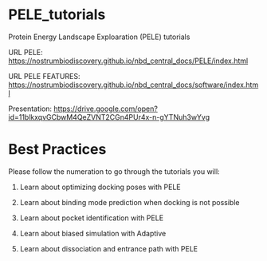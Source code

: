# PELE_tutorials

Protein Energy Landscape Exploaration (PELE) tutorials

URL PELE: https://nostrumbiodiscovery.github.io/nbd_central_docs/PELE/index.html

URL PELE FEATURES: https://nostrumbiodiscovery.github.io/nbd_central_docs/software/index.html

Presentation: https://drive.google.com/open?id=11blkxqvGCbwM4QeZVNT2CGn4PUr4x-n-gYTNuh3wYvg

# Best Practices

Please follow the numeration to go through the tutorials you will:

1) Learn about optimizing docking poses with PELE

2) Learn about  binding mode prediction when docking is not possible

3) Learn about pocket identification with PELE

4) Learn about biased simulation with Adaptive

5) Learn about dissociation and entrance path with PELE
